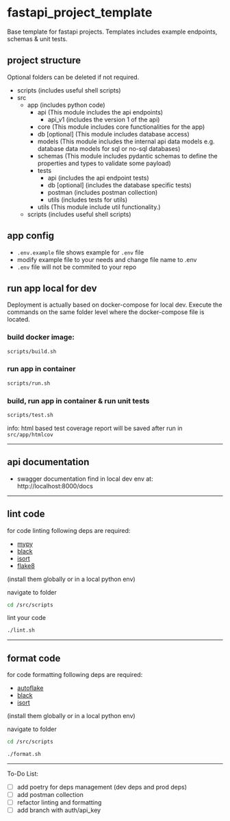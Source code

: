 # fastapi_project_template

Base template for fastapi projects. Templates includes example endpoints, schemas & unit tests.

## project structure

Optional folders can be deleted if not required.

- scripts (includes useful shell scripts)
- src
  - app (includes python code)
    - api (This module includes the api endpoints)
      - api_v1 (includes the version 1 of the api)
    - core (This module includes core functionalities for the app)
    - db [optional] (This module includes database access)
    - models (This module includes the internal api data models e.g. database data models for sql or no-sql databases)
    - schemas (This module includes pydantic schemas to define the properties and types to validate some payload)
    - tests
      - api (includes the api endpoint tests)
      - db [optional] (includes the database specific tests)
      - postman (includes postman collection)
      - utils (includes tests for utils)
    - utils (This module include util functionality.)
  - scripts (includes useful shell scripts)

## app config

- `.env.example` file shows example for `.env` file
- modify example file to your needs and change file name to .env
- `.env` file will not be commited to your repo

## run app local for dev

Deployment is actually based on docker-compose for local dev. Execute the commands on the same folder level where the docker-compose file is located.

### build docker image:

```sh
scripts/build.sh
```

### run app in container

```sh
scripts/run.sh
```

### build, run app in container & run unit tests

```sh
scripts/test.sh
```

info: html based test coverage report will be saved after run in `src/app/htmlcov`

---

## api documentation

- swagger documentation find in local dev env at: http://localhost:8000/docs

---

## lint code

for code linting following deps are required:

- [mypy](https://mypy.readthedocs.io/en/stable/introduction.html)
- [black](https://pypi.org/project/black/)
- [isort](https://pypi.org/project/isort/)
- [flake8](https://pypi.org/project/flake8/)

(install them globally or in a local python env)

navigate to folder

```sh
cd /src/scripts
```

lint your code

```sh
./lint.sh
```

---

## format code

for code formatting following deps are required:

- [autoflake](https://pypi.org/project/autoflake/)
- [black](https://pypi.org/project/black/)
- [isort](https://pypi.org/project/isort/)

(install them globally or in a local python env)

navigate to folder

```sh
cd /src/scripts
```

```sh
./format.sh
```

---

To-Do List:

- [ ] add poetry for deps management (dev deps and prod deps)
- [ ] add postman collection
- [ ] refactor linting and formatting
- [ ] add branch with auth/api_key
